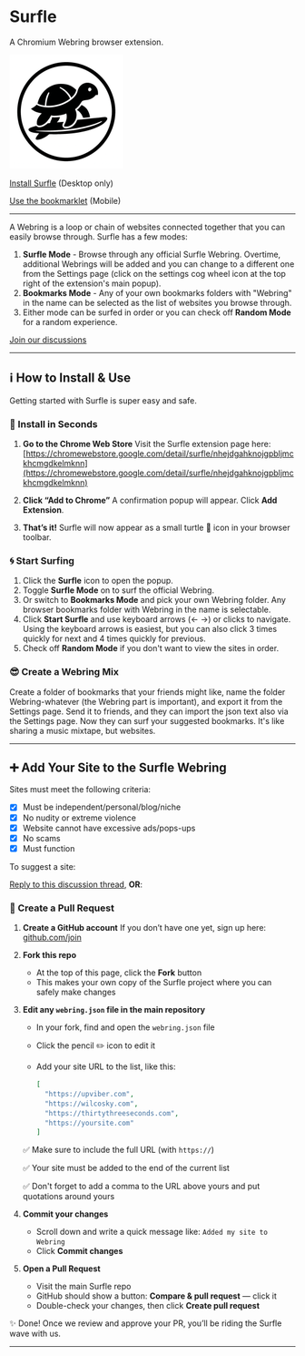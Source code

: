 # Surfle
A Chromium Webring browser extension.

![Surfle Logo](https://raw.githubusercontent.com/zerosonesfun/surfle/refs/heads/main/surfle-200.png)

[Install Surfle](https://chromewebstore.google.com/detail/surfle/nhejdgahknojgpbljmckhcmgdkelmknn) (Desktop only)

[Use the bookmarklet](https://github.com/zerosonesfun/Surfle/discussions/5) (Mobile)

---

A Webring is a loop or chain of websites connected together that you can easily browse through. Surfle has a few modes:
1. **Surfle Mode** - Browse through any official Surfle Webring. Overtime, additional Webrings will be added and you can change to a different one from the Settings page (click on the settings cog wheel icon at the top right of the extension's main popup).
2. **Bookmarks Mode** - Any of your own bookmarks folders with "Webring" in the name can be selected as the list of websites you browse through.
3. Either mode can be surfed in order or you can check off **Random Mode** for a random experience.

[Join our discussions](https://github.com/zerosonesfun/Surfle/discussions)

---

## ℹ️ How to Install & Use
Getting started with Surfle is super easy and safe.

### 🔧 Install in Seconds

1. **Go to the Chrome Web Store**
   Visit the Surfle extension page here:
   [https://chromewebstore.google.com/detail/surfle/nhejdgahknojgpbljmckhcmgdkelmknn](https://chromewebstore.google.com/detail/surfle/nhejdgahknojgpbljmckhcmgdkelmknn)

2. **Click “Add to Chrome”**
   A confirmation popup will appear. Click **Add Extension**.

3. **That’s it!**
   Surfle will now appear as a small turtle 🐢 icon in your browser toolbar.

### 🌀 Start Surfing

1. Click the **Surfle** icon to open the popup.
2. Toggle **Surfle Mode** on to surf the official Webring.
3. Or switch to **Bookmarks Mode** and pick your own Webring folder. Any browser bookmarks folder with Webring in the name is selectable.
4. Click **Start Surfle** and use keyboard arrows (← →) or clicks to navigate. Using the keyboard arrows is easiest, but you can also click 3 times quickly for next and 4 times quickly for previous.
5. Check off **Random Mode** if you don't want to view the sites in order.

### 😎 Create a Webring Mix

Create a folder of bookmarks that your friends might like, name the folder Webring-whatever (the Webring part is important), and export it from the Settings page. Send it to friends, and they can import the json text also via the Settings page. Now they can surf your suggested bookmarks. It's like sharing a music mixtape, but websites.

---

## ➕ Add Your Site to the Surfle Webring

Sites must meet the following criteria:

- [x] Must be independent/personal/blog/niche
- [x] No nudity or extreme violence
- [x] Website cannot have excessive ads/pops-ups
- [x] No scams
- [x] Must function

To suggest a site:

[Reply to this discussion thread](https://github.com/zerosonesfun/Surfle/discussions/4), **OR**:

### 🌊 Create a Pull Request

1. **Create a GitHub account**
   If you don’t have one yet, sign up here: [github.com/join](https://github.com/join)

2. **Fork this repo**

   * At the top of this page, click the **Fork** button
   * This makes your own copy of the Surfle project where you can safely make changes

3. **Edit any `webring.json` file in the main repository**

   * In your fork, find and open the `webring.json` file
   * Click the pencil ✏️ icon to edit it
   * Add your site URL to the list, like this:

     ```json
     [
       "https://upviber.com",
       "https://wilcosky.com",
       "https://thirtythreeseconds.com",
       "https://yoursite.com"
     ]
     ```

   ✅ Make sure to include the full URL (with `https://`)
   
   ✅ Your site must be added to the end of the current list
   
   ✅ Don't forget to add a comma to the URL above yours and put quotations around yours

5. **Commit your changes**

   * Scroll down and write a quick message like: `Added my site to Webring`
   * Click **Commit changes**

6. **Open a Pull Request**

   * Visit the main Surfle repo
   * GitHub should show a button: **Compare & pull request** — click it
   * Double-check your changes, then click **Create pull request**

✨ Done! Once we review and approve your PR, you’ll be riding the Surfle wave with us.

---
